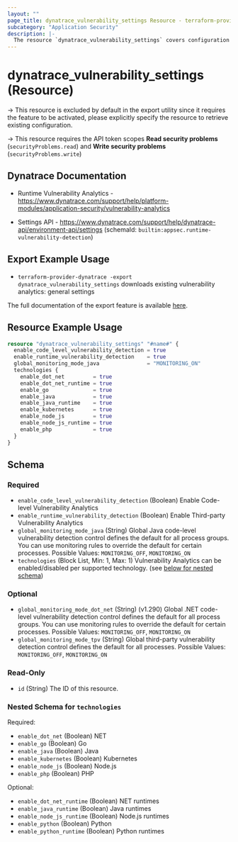 ```yaml
---
layout: ""
page_title: dynatrace_vulnerability_settings Resource - terraform-provider-dynatrace"
subcategory: "Application Security"
description: |-
  The resource `dynatrace_vulnerability_settings` covers configuration for vulnerability analytics: general settings
---
```


# dynatrace_vulnerability_settings (Resource)

-> This resource is excluded by default in the export utility since it requires the feature to be activated, please explicitly specify the resource to retrieve existing configuration.

-> This resource requires the API token scopes **Read security problems** (`securityProblems.read`) and **Write security problems** (`securityProblems.write`)

## Dynatrace Documentation

- Runtime Vulnerability Analytics - https://www.dynatrace.com/support/help/platform-modules/application-security/vulnerability-analytics

- Settings API - https://www.dynatrace.com/support/help/dynatrace-api/environment-api/settings (schemaId: `builtin:appsec.runtime-vulnerability-detection`)

## Export Example Usage

- `terraform-provider-dynatrace -export dynatrace_vulnerability_settings` downloads existing vulnerability analytics: general settings

The full documentation of the export feature is available [here](https://dt-url.net/h203qmc).

## Resource Example Usage

```terraform
resource "dynatrace_vulnerability_settings" "#name#" {
  enable_code_level_vulnerability_detection = true
  enable_runtime_vulnerability_detection    = true
  global_monitoring_mode_java               = "MONITORING_ON"
  technologies {
    enable_dot_net         = true
    enable_dot_net_runtime = true
    enable_go              = true
    enable_java            = true
    enable_java_runtime    = true
    enable_kubernetes      = true
    enable_node_js         = true
    enable_node_js_runtime = true
    enable_php             = true
  }
}
```

<!-- schema generated by tfplugindocs -->
## Schema

### Required

- `enable_code_level_vulnerability_detection` (Boolean) Enable Code-level Vulnerability Analytics
- `enable_runtime_vulnerability_detection` (Boolean) Enable Third-party Vulnerability Analytics
- `global_monitoring_mode_java` (String) Global Java code-level vulnerability detection control defines the default for all process groups. You can use monitoring rules to override the default for certain processes. Possible Values: `MONITORING_OFF`, `MONITORING_ON`
- `technologies` (Block List, Min: 1, Max: 1) Vulnerability Analytics can be enabled/disabled per supported technology. (see [below for nested schema](#nestedblock--technologies))

### Optional

- `global_monitoring_mode_dot_net` (String) (v1.290) Global .NET code-level vulnerability detection control defines the default for all process groups. You can use monitoring rules to override the default for certain processes. Possible Values: `MONITORING_OFF`, `MONITORING_ON`
- `global_monitoring_mode_tpv` (String) Global third-party vulnerability detection control defines the default for all processes. Possible Values: `MONITORING_OFF`, `MONITORING_ON`

### Read-Only

- `id` (String) The ID of this resource.

<a id="nestedblock--technologies"></a>
### Nested Schema for `technologies`

Required:

- `enable_dot_net` (Boolean) NET
- `enable_go` (Boolean) Go
- `enable_java` (Boolean) Java
- `enable_kubernetes` (Boolean) Kubernetes
- `enable_node_js` (Boolean) Node.js
- `enable_php` (Boolean) PHP

Optional:

- `enable_dot_net_runtime` (Boolean) NET runtimes
- `enable_java_runtime` (Boolean) Java runtimes
- `enable_node_js_runtime` (Boolean) Node.js runtimes
- `enable_python` (Boolean) Python
- `enable_python_runtime` (Boolean) Python runtimes
 